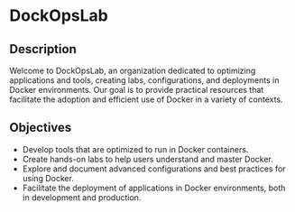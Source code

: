 # DockOpsLab

## Description
Welcome to DockOpsLab, an organization dedicated to optimizing applications and tools, creating labs, configurations, and deployments in Docker environments. Our goal is to provide practical resources that facilitate the adoption and efficient use of Docker in a variety of contexts.

## Objectives
- Develop tools that are optimized to run in Docker containers.
- Create hands-on labs to help users understand and master Docker.
- Explore and document advanced configurations and best practices for using Docker.
- Facilitate the deployment of applications in Docker environments, both in development and production.

